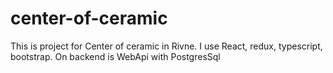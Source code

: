 # center-of-ceramic
This is project for Center of ceramic in Rivne. I use React, redux, typescript, bootstrap. On backend is WebApi with PostgresSql
